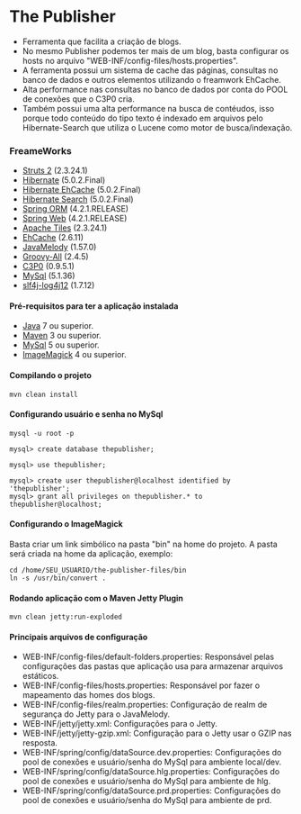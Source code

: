 # The Publisher

* Ferramenta que facilita a criação de blogs.
* No mesmo Publisher podemos ter mais de um blog, basta configurar os hosts no arquivo "WEB-INF/config-files/hosts.properties".
* A ferramenta possui um sistema de cache das páginas, consultas no banco de dados e outros elementos utilizando o freamwork EhCache.
* Alta performance nas consultas no banco de dados por conta do POOL de conexões que o C3P0 cria.
* Também possui uma alta performance na busca de contéudos, isso porque todo conteúdo do tipo texto é indexado em arquivos pelo Hibernate-Search que utiliza o Lucene como motor de busca/indexação.


### FreameWorks

* [Struts 2](https://struts.apache.org/) (2.3.24.1)
* [Hibernate](http://hibernate.org/) (5.0.2.Final)
* [Hibernate EhCache](http://hibernate.org/) (5.0.2.Final)
* [Hibernate Search](http://hibernate.org/) (5.0.2.Final)
* [Spring ORM](https://spring.io/) (4.2.1.RELEASE)
* [Spring Web](https://spring.io/) (4.2.1.RELEASE)
* [Apache Tiles](https://tiles.apache.org/) (2.3.24.1)
* [EhCache](http://www.ehcache.org/) (2.6.11)
* [JavaMelody](https://github.com/javamelody/javamelody/wiki) (1.57.0)
* [Groovy-All](http://groovy-lang.org/) (2.4.5)
* [C3P0](https://www.mchange.com/projects/c3p0/) (0.9.5.1)
* [MySql](https://dev.mysql.com/downloads/connector/j/) (5.1.36)
* [slf4j-log4j12](https://mvnrepository.com/artifact/org.slf4j/slf4j-log4j12) (1.7.12)

#### Pré-requisitos para ter a aplicação instalada

* [Java](http://www.oracle.com/technetwork/pt/java/javase/downloads/jdk8-downloads-2133151.html) 7 ou superior.
* [Maven](https://maven.apache.org/download.cgi) 3 ou superior.
* [MySql](https://dev.mysql.com/downloads/mysql/) 5 ou superior.
* [ImageMagick](https://www.imagemagick.org/script/download.php) 4 ou superior.

#### Compilando o projeto
```shell
mvn clean install
```

#### Configurando usuário e senha no MySql
```shell
mysql -u root -p
```
```shell
mysql> create database thepublisher;
```
```shell
mysql> use thepublisher;
```
```shell
mysql> create user thepublisher@localhost identified by 'thepublisher';
mysql> grant all privileges on thepublisher.* to thepublisher@localhost;
```

#### Configurando o ImageMagick
Basta criar um link simbólico na pasta "bin" na home do projeto. A pasta será criada na home da aplicação, exemplo:
```shell
cd /home/SEU_USUARIO/the-publisher-files/bin
ln -s /usr/bin/convert .
```

#### Rodando aplicação com o Maven Jetty Plugin
```shell
mvn clean jetty:run-exploded
```

#### Principais arquivos de configuração
* WEB-INF/config-files/default-folders.properties: Responsável pelas configurações das pastas que aplicação usa para armazenar arquivos estáticos.
* WEB-INF/config-files/hosts.properties: Responsável por fazer o mapeamento das homes dos blogs.
* WEB-INF/config-files/realm.properties: Configuração de realm de segurança do Jetty para o JavaMelody.
* WEB-INF/jetty/jetty.xml: Configurações para o Jetty.
* WEB-INF/jetty/jetty-gzip.xml: Configuração para o Jetty usar o GZIP nas resposta.
* WEB-INF/spring/config/dataSource.dev.properties: Configurações do pool de conexões e usuário/senha do MySql para ambiente local/dev.
* WEB-INF/spring/config/dataSource.hlg.properties: Configurações do pool de conexões e usuário/senha do MySql para ambiente de hlg.
* WEB-INF/spring/config/dataSource.prd.properties: Configurações do pool de conexões e usuário/senha do MySql para ambiente de prd.